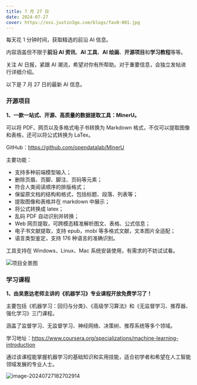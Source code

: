 ```yaml
---
title: 7 月 27 日
date: 2024-07-27
cover: https://oss.justin3go.com/blogs/fav0-001.jpg
---
```


每天花 1 分钟时间，获取精选的前沿 AI 信息。

内容涵盖但不限于**前沿 AI 资讯**、**AI 工具**、**AI 绘画**、**开源项目**和**学习教程**等等。

关注 AI 日报，紧跟 AI 潮流，希望对你有所帮助。对于重要信息，会独立发帖进行详细介绍。

以下是 7 月 27 日的最新 AI 信息。

### 开源项目

**1、一款一站式、开源、高质量的数据提取工具：MinerU。**

可以将 PDF、网页以及多格式电子书转换为 Markdown 格式，不仅可以提取图像和表格，还可以将公式转换为 LaTex。

GitHub：https://github.com/opendatalab/MinerU

主要功能：

- 支持多种前端模型输入；
- 删除页眉、页脚、脚注、页码等元素；
- 符合人类阅读顺序的排版格式；
- 保留原文档的结构和格式，包括标题、段落、列表等；
- 提取图像和表格并在 markdown 中展示；
- 将公式转换成 latex；
- 乱码 PDF 自动识别并转换；
- Web 网页提取，可跨模态精准解析图文、表格、公式信息；
- 电子书文献提取，支持 epub，mobi 等多格式文献，文本图片全适配；
- 语言类型鉴定，支持 176 种语言的准确识别。

工具支持在 Windows、Linux、Mac 系统安装使用，有需求的不妨试试看。

![项目全景图](https://cdn.jsdelivr.net/gh/freelander/oss@master/ai-daily/2024-07-27/project_panorama_zh_cn.png)

### 学习课程

**1、由吴恩达老师主讲的《机器学习》专业课程开放免费学习了！**

主要包括《机器学习：回归与分类》、《高级学习算法》和《无监督学习、推荐器、强化学习》三门课程。

涵盖了监督学习、无监督学习、神经网络、决策树、推荐系统等多个领域。

学习地址：https://www.coursera.org/specializations/machine-learning-introduction

通过该课程能掌握机器学习的基础知识和实用技能，适合初学者和希望在人工智能领域发展的专业人士。

![image-20240727182702914](https://cdn.jsdelivr.net/gh/freelander/oss@master/ai-daily/2024-07-27/image-20240727182702914.png)
